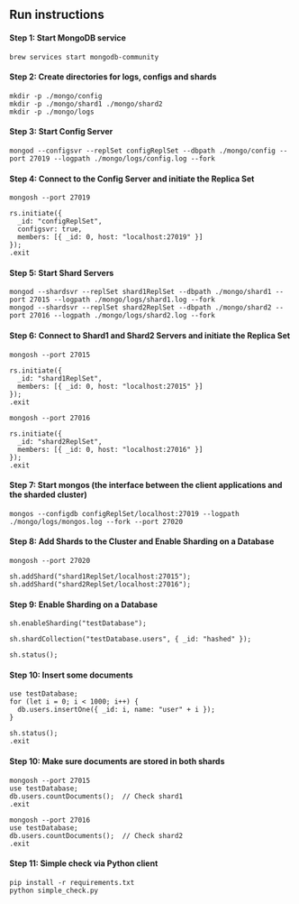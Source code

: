 ## Run instructions

#### Step 1: Start MongoDB service
```shell
brew services start mongodb-community
```

#### Step 2: Create directories for logs, configs and shards
```shell
mkdir -p ./mongo/config
mkdir -p ./mongo/shard1 ./mongo/shard2
mkdir -p ./mongo/logs
```

#### Step 3: Start Config Server
```shell
mongod --configsvr --replSet configReplSet --dbpath ./mongo/config --port 27019 --logpath ./mongo/logs/config.log --fork
```

#### Step 4: Connect to the Config Server and initiate the Replica Set
```shell
mongosh --port 27019

rs.initiate({
  _id: "configReplSet",
  configsvr: true,
  members: [{ _id: 0, host: "localhost:27019" }]
});
.exit
```

#### Step 5: Start Shard Servers
```shell
mongod --shardsvr --replSet shard1ReplSet --dbpath ./mongo/shard1 --port 27015 --logpath ./mongo/logs/shard1.log --fork
mongod --shardsvr --replSet shard2ReplSet --dbpath ./mongo/shard2 --port 27016 --logpath ./mongo/logs/shard2.log --fork
```

#### Step 6: Connect to Shard1 and Shard2 Servers and initiate the Replica Set
```shell
mongosh --port 27015

rs.initiate({
  _id: "shard1ReplSet",
  members: [{ _id: 0, host: "localhost:27015" }]
});
.exit
```
```shell
mongosh --port 27016

rs.initiate({
  _id: "shard2ReplSet",
  members: [{ _id: 0, host: "localhost:27016" }]
});
.exit
```

#### Step 7: Start mongos (the interface between the client applications and the sharded cluster)
```shell
mongos --configdb configReplSet/localhost:27019 --logpath ./mongo/logs/mongos.log --fork --port 27020
```

#### Step 8: Add Shards to the Cluster and Enable Sharding on a Database
```shell
mongosh --port 27020

sh.addShard("shard1ReplSet/localhost:27015");
sh.addShard("shard2ReplSet/localhost:27016");
```

#### Step 9: Enable Sharding on a Database
```
sh.enableSharding("testDatabase");

sh.shardCollection("testDatabase.users", { _id: "hashed" });

sh.status();
```

#### Step 10: Insert some documents
```
use testDatabase;
for (let i = 0; i < 1000; i++) {
  db.users.insertOne({ _id: i, name: "user" + i });
}

sh.status();
.exit
```

#### Step 10: Make sure documents are stored in both shards
```shell
mongosh --port 27015
use testDatabase;
db.users.countDocuments();  // Check shard1
.exit
```

```shell
mongosh --port 27016
use testDatabase;
db.users.countDocuments();  // Check shard2
.exit
```

#### Step 11: Simple check via Python client
```shell
pip install -r requirements.txt
python simple_check.py
```